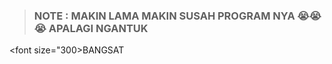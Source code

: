 
> ### NOTE : MAKIN LAMA MAKIN SUSAH PROGRAM NYA 😭😭😭 APALAGI NGANTUK
<font size="300>BANGSAT</font>
